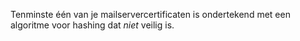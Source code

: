 Tenminste één van je mailservercertificaten is ondertekend met een algoritme voor hashing dat *niet* veilig is.
